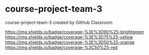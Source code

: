 # course-project-team-3
course-project-team-3 created by GitHub Classroom

https://img.shields.io/badge/coverage-%3E%3D90%25-brightgreen 
https://img.shields.io/badge/coverage-%3E%3D75%25-yellow 
https://img.shields.io/badge/coverage-%3E%3D50%25-orange 
https://img.shields.io/badge/coverage-%3C50%25-red
